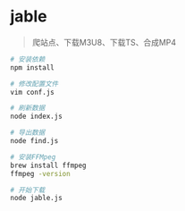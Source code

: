 # jable

> 爬站点、下载M3U8、下载TS、合成MP4

```bash
# 安装依赖
npm install

# 修改配置文件
vim conf.js

# 刷新数据
node index.js

# 导出数据
node find.js

# 安装FFMpeg
brew install ffmpeg
ffmpeg -version

# 开始下载
node jable.js
```
